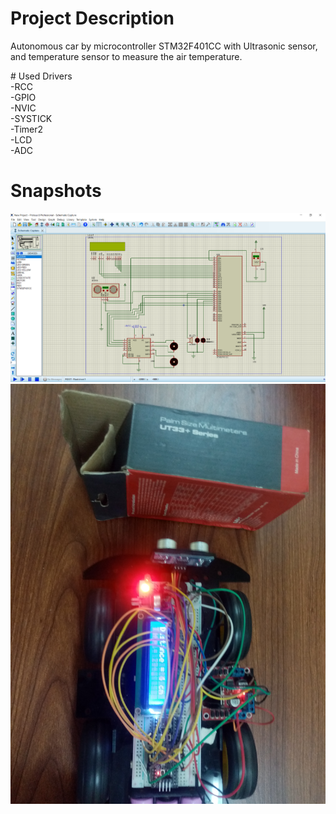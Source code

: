 # Project Description 
<p>Autonomous car by microcontroller STM32F401CC with Ultrasonic sensor, and temperature sensor to measure the air temperature. </p> 
# Used Drivers 
<br>-RCC 
<br>-GPIO 
<br>-NVIC 
<br>-SYSTICK 
<br>-Timer2 
<br>-LCD 
<br>-ADC

# Snapshots 
![image alt](https://github.com/MahmoudRabea20/Autonomous-car-with-temperature-measurement/blob/main/Images/Pr.jpg.png?raw=true)
![image alt](https://github.com/MahmoudRabea20/Autonomous-car-with-temperature-measurement/blob/main/Images/car.jpg?raw=true)
